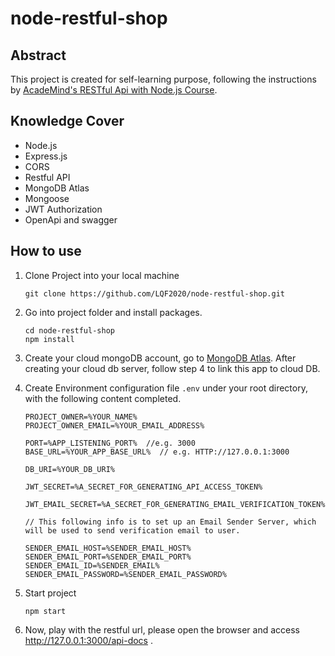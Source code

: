 # node-restful-shop

## Abstract

This project is created for self-learning purpose, following the instructions by [AcadeMind's RESTful Api with Node.js Course](https://www.youtube.com/watch?v=0oXYLzuucwE&list=PL55RiY5tL51q4D-B63KBnygU6opNPFk_q&index=1).

## Knowledge Cover

-   Node.js
-   Express.js
-   CORS
-   Restful API
-   MongoDB Atlas
-   Mongoose
-   JWT Authorization
-   OpenApi and swagger

## How to use

1. Clone Project into your local machine

    ```
    git clone https://github.com/LQF2020/node-restful-shop.git
    ```

2. Go into project folder and install packages.

    ```
    cd node-restful-shop
    npm install
    ```

3. Create your cloud mongoDB account, go to [MongoDB Atlas](https://www.mongodb.com/cloud/atlas).
   After creating your cloud db server, follow step 4 to link this app to cloud DB.

4. Create Environment configuration file `.env` under your root directory, with the following content completed.

    ```
    PROJECT_OWNER=%YOUR_NAME%
    PROJECT_OWNER_EMAIL=%YOUR_EMAIL_ADDRESS%

    PORT=%APP_LISTENING_PORT%  //e.g. 3000
    BASE_URL=%YOUR_APP_BASE_URL%  // e.g. HTTP://127.0.0.1:3000

    DB_URI=%YOUR_DB_URI%

    JWT_SECRET=%A_SECRET_FOR_GENERATING_API_ACCESS_TOKEN%

    JWT_EMAIL_SECRET=%A_SECRET_FOR_GENERATING_EMAIL_VERIFICATION_TOKEN%

    // This following info is to set up an Email Sender Server, which will be used to send verification email to user.

    SENDER_EMAIL_HOST=%SENDER_EMAIL_HOST%
    SENDER_EMAIL_PORT=%SENDER_EMAIL_PORT%
    SENDER_EMAIL_ID=%SENDER_EMAIL%
    SENDER_EMAIL_PASSWORD=%SENDER_EMAIL_PASSWORD%

    ```

5. Start project

    ```
    npm start
    ```

6. Now, play with the restful url, please open the browser and access http://127.0.0.1:3000/api-docs .
